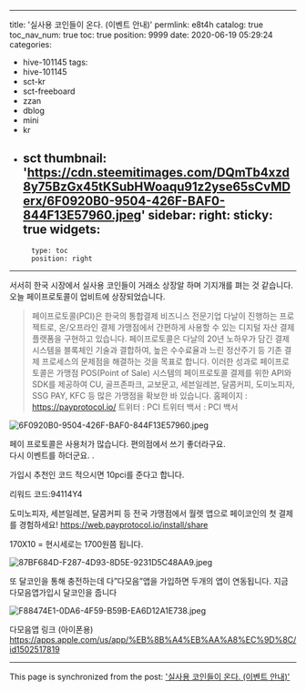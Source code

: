 
---
title: '실사용 코인들이 온다. (이벤트 안내)'
permlink: e8t4h
catalog: true
toc_nav_num: true
toc: true
position: 9999
date: 2020-06-19 05:29:24
categories:
- hive-101145
tags:
- hive-101145
- sct-kr
- sct-freeboard
- zzan
- dblog
- mini
- kr
- sct
thumbnail: 'https://cdn.steemitimages.com/DQmTb4xzd8y75BzGx45tKSubHWoaqu91z2yse65sCvMDerx/6F0920B0-9504-426F-BAF0-844F13E57960.jpeg'
sidebar:
    right:
        sticky: true
widgets:
    -
        type: toc
        position: right
---


서서히 한국 시장에서 실사용 코인들이 거래소 상장알 하며 기지개를 펴는 것 같습니다.  
오늘 페이프로토콜이 업비트에 상장되었습니다.  

> 페이프로토콜(PCI)은 한국의 통합결제 비즈니스 전문기업 다날이 진행하는 프로젝트로, 온/오프라인 결제 가맹점에서 간편하게 사용할 수 있는 디지털 자산 결제 플랫폼을 구현하고 있습니다. 페이프로토콜은 다날의 20년 노하우가 담긴 결제 시스템을 블록체인 기술과 결합하여, 높은 수수료율과 느린 정산주기 등 기존 결제 프로세스의 문제점을 해결하는 것을 목표로 합니다. 이러한 성과로 페이프로토콜은 가맹점 POS(Point of Sale) 시스템의 페이프로토콜 결제를 위한 API와 SDK를 제공하여 CU, 골프존파크, 교보문고, 세븐일레븐, 달콤커피, 도미노피자, SSG PAY, KFC 등 많은 가맹점을 확보한 바 있습니다.
홈페이지 : https://payprotocol.io/
트위터 : PCI 트위터
백서 : PCI 백서


![6F0920B0-9504-426F-BAF0-844F13E57960.jpeg](https://cdn.steemitimages.com/DQmTb4xzd8y75BzGx45tKSubHWoaqu91z2yse65sCvMDerx/6F0920B0-9504-426F-BAF0-844F13E57960.jpeg)

페이 프로토콜은 사용처가 많습니다. 편의점에서 쓰기 좋더라구요.  
다시 이벤트를 하더군요. .  

가입시 추천인 코드 적으시면 10pci를 준다고 합니다. 


리워드 코드:94114Y4

도미노피자, 세븐일레븐, 달콤커피 등 전국 가맹점에서 월렛 앱으로 페이코인의 첫 결제를 경험하세요!
https://web.payprotocol.io/install/share

170X10 = 현시세로는 1700원쯤 됩니다. 

![87BF684D-F287-4D93-8D5E-9231D5C48AA9.jpeg](https://cdn.steemitimages.com/DQmS3uHtvqNFhw2HtwvLx1LGgyPDjvAHQa69ZhpktJEYcWB/87BF684D-F287-4D93-8D5E-9231D5C48AA9.jpeg)

또 달코인을 통해 충전하는데 다”다모음”앱을 가입하면 두개의 앱이 연동됩니다.  지금 다모음앱가입시 달코인을 줍니다

![F88474E1-0DA6-4F59-B59B-EA6D12A1E738.jpeg](https://cdn.steemitimages.com/DQmUWNcFxGcDb6aRVCQko6Ypjc7Gm6By7YiefEBuYkPFfWE/F88474E1-0DA6-4F59-B59B-EA6D12A1E738.jpeg)

다모음앱 링크 (아이폰용) 
https://apps.apple.com/us/app/%EB%8B%A4%EB%AA%A8%EC%9D%8C/id1502517819

- - -

This page is synchronized from the post: ['실사용 코인들이 온다. (이벤트 안내)'](https://steemit.com/@kingbit/e8t4h)
